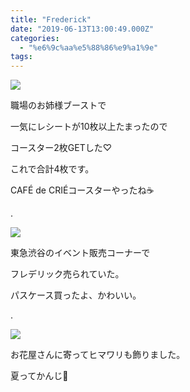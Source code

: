 ```yaml
---
title: "Frederick"
date: "2019-06-13T13:00:49.000Z"
categories: 
  - "%e6%9c%aa%e5%88%86%e9%a1%9e"
tags: 
---
```


![](/images/2019-06-13-17-41-373861647938363865015.jpg)

職場のお姉様ブーストで

一気にレシートが10枚以上たまったので

コースター2枚GETした♡

これで合計4枚です。

CAFÉ de CRIÉコースターやったね☕

.

![](/images/2019-06-13-18-11-358804551150292956106.jpg)

東急渋谷のイベント販売コーナーで

フレデリック売られていた。

パスケース買ったよ、かわいい。

.

![](/images/2019-06-13-19-35-356325816256721818956.jpg)

お花屋さんに寄ってヒマワリも飾りました。

夏ってかんじ🌻
